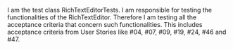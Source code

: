 I am the test class RichTextEditorTests. I am responsible for testing the functionalities of the RichTextEditor. Therefore I am testing all the acceptance criteria that concern such functionalities.
This includes acceptance criteria from User Stories like #04, #07, #09, #19, #24, #46 and #47.
